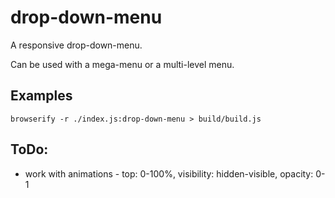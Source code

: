 # drop-down-menu

A responsive drop-down-menu.

Can be used with a mega-menu or a multi-level menu.

## Examples

    browserify -r ./index.js:drop-down-menu > build/build.js

## ToDo:

- work with animations - top: 0-100%, visibility: hidden-visible, opacity: 0-1